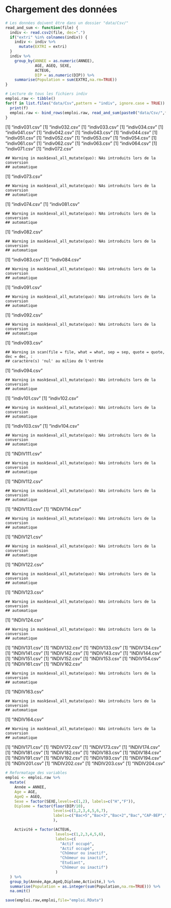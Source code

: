 Chargement des données
================

``` r
# Les données doivent être dans un dossier "data/Csv/"
read_and_sum <- function(file) {
  indiv <- read.csv2(file, dec=".")
  if("extri" %in% colnames(indiv)) {
    indiv <- indiv %>%
      mutate(EXTRI = extri)
  }
  indiv %>%
    group_by(ANNEE = as.numeric(ANNEE),
             AGE, AGEQ, SEXE,
             ACTEU6,
             DIP = as.numeric(DIP)) %>%
    summarise(Population = sum(EXTRI,na.rm=TRUE))
}

# Lecture de tous les fichiers indiv
emploi.raw <- tibble()
for(f in list.files("data/Csv",pattern = "indiv", ignore.case = TRUE)) {
  print(f)
  emploi.raw <- bind_rows(emploi.raw, read_and_sum(paste0("data/Csv/",f)))
}
```

\[1\] “indiv031.csv” \[1\] “indiv032.csv” \[1\] “indiv033.csv” \[1\]
“indiv034.csv” \[1\] “indiv041.csv” \[1\] “indiv042.csv” \[1\]
“indiv043.csv” \[1\] “indiv044.csv” \[1\] “indiv051.csv” \[1\]
“indiv052.csv” \[1\] “indiv053.csv” \[1\] “indiv054.csv” \[1\]
“indiv061.csv” \[1\] “indiv062.csv” \[1\] “indiv063.csv” \[1\]
“indiv064.csv” \[1\] “indiv071.csv” \[1\] “indiv072.csv”

    ## Warning in mask$eval_all_mutate(quo): NAs introduits lors de la conversion
    ## automatique

\[1\] “indiv073.csv”

    ## Warning in mask$eval_all_mutate(quo): NAs introduits lors de la conversion
    ## automatique

\[1\] “indiv074.csv” \[1\] “indiv081.csv”

    ## Warning in mask$eval_all_mutate(quo): NAs introduits lors de la conversion
    ## automatique

\[1\] “indiv082.csv”

    ## Warning in mask$eval_all_mutate(quo): NAs introduits lors de la conversion
    ## automatique

\[1\] “indiv083.csv” \[1\] “indiv084.csv”

    ## Warning in mask$eval_all_mutate(quo): NAs introduits lors de la conversion
    ## automatique

\[1\] “indiv091.csv”

    ## Warning in mask$eval_all_mutate(quo): NAs introduits lors de la conversion
    ## automatique

\[1\] “indiv092.csv”

    ## Warning in mask$eval_all_mutate(quo): NAs introduits lors de la conversion
    ## automatique

\[1\] “indiv093.csv”

    ## Warning in scan(file = file, what = what, sep = sep, quote = quote, dec = dec, :
    ## caractère(s) 'nul' au milieu de l'entrée

\[1\] “indiv094.csv”

    ## Warning in mask$eval_all_mutate(quo): NAs introduits lors de la conversion
    ## automatique

\[1\] “indiv101.csv” \[1\] “indiv102.csv”

    ## Warning in mask$eval_all_mutate(quo): NAs introduits lors de la conversion
    ## automatique

\[1\] “indiv103.csv” \[1\] “indiv104.csv”

    ## Warning in mask$eval_all_mutate(quo): NAs introduits lors de la conversion
    ## automatique

\[1\] “INDIV111.csv”

    ## Warning in mask$eval_all_mutate(quo): NAs introduits lors de la conversion
    ## automatique

\[1\] “INDIV112.csv”

    ## Warning in mask$eval_all_mutate(quo): NAs introduits lors de la conversion
    ## automatique

\[1\] “INDIV113.csv” \[1\] “INDIV114.csv”

    ## Warning in mask$eval_all_mutate(quo): NAs introduits lors de la conversion
    ## automatique

\[1\] “INDIV121.csv”

    ## Warning in mask$eval_all_mutate(quo): NAs introduits lors de la conversion
    ## automatique

\[1\] “INDIV122.csv”

    ## Warning in mask$eval_all_mutate(quo): NAs introduits lors de la conversion
    ## automatique

\[1\] “INDIV123.csv”

    ## Warning in mask$eval_all_mutate(quo): NAs introduits lors de la conversion
    ## automatique

\[1\] “INDIV124.csv”

    ## Warning in mask$eval_all_mutate(quo): NAs introduits lors de la conversion
    ## automatique

\[1\] “INDIV131.csv” \[1\] “INDIV132.csv” \[1\] “INDIV133.csv” \[1\]
“INDIV134.csv” \[1\] “INDIV141.csv” \[1\] “INDIV142.csv” \[1\]
“INDIV143.csv” \[1\] “INDIV144.csv” \[1\] “INDIV151.csv” \[1\]
“INDIV152.csv” \[1\] “INDIV153.csv” \[1\] “INDIV154.csv” \[1\]
“INDIV161.csv” \[1\] “INDIV162.csv”

    ## Warning in mask$eval_all_mutate(quo): NAs introduits lors de la conversion
    ## automatique

\[1\] “INDIV163.csv”

    ## Warning in mask$eval_all_mutate(quo): NAs introduits lors de la conversion
    ## automatique

\[1\] “INDIV164.csv”

    ## Warning in mask$eval_all_mutate(quo): NAs introduits lors de la conversion
    ## automatique

\[1\] “INDIV171.csv” \[1\] “INDIV172.csv” \[1\] “INDIV173.csv” \[1\]
“INDIV174.csv” \[1\] “INDIV181.csv” \[1\] “INDIV182.csv” \[1\]
“INDIV183.csv” \[1\] “INDIV184.csv” \[1\] “INDIV191.csv” \[1\]
“INDIV192.csv” \[1\] “INDIV193.csv” \[1\] “INDIV194.csv” \[1\]
“INDIV201.csv” \[1\] “INDIV202.csv” \[1\] “INDIV203.csv” \[1\]
“INDIV204.csv”

``` r
# Reformatage des variables
emploi <- emploi.raw %>%
  mutate(
    Année = ANNEE,
    Age = AGE,
    AgeQ = AGEQ,
    Sexe = factor(SEXE,levels=c(1,2), labels=c("H","F")),
    Diplome = factor(floor(DIP/10),
                     levels=c(1,2,3,4,5,6,7),
                     labels=c("Bac+5","Bac+3","Bac+2","Bac","CAP-BEP","DNB","Aucun")
                     ),

    Activité = factor(ACTEU6,
                      levels=c(1,2,3,4,5,6),
                      labels=c(
                        "Actif occupé",
                        "Actif occupé",
                        "Chômeur ou inactif",
                        "Chômeur ou inactif",
                        "Etudiant",
                        "Chômeur ou inactif")
                      ) 
  ) %>%
  group_by(Année,Age,AgeQ,Diplome,Activité,) %>%
  summarise(Population = as.integer(sum(Population,na.rm=TRUE))) %>%
  na.omit()
```

``` r
save(emploi.raw,emploi,file="emploi.RData")
```
